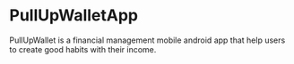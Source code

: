 # PullUpWalletApp
PullUpWallet is a financial management mobile android app that help users to create good habits with their income.
